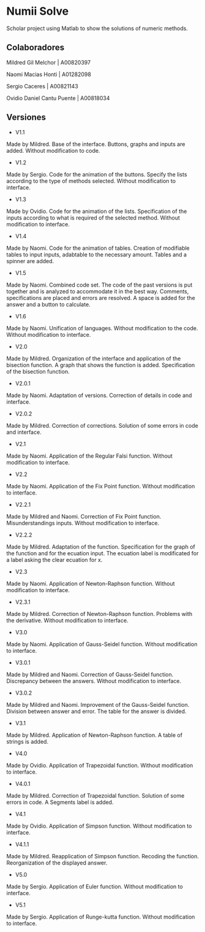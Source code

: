 # Numii Solve
Scholar project using Matlab to show the solutions of numeric methods.

## Colaboradores

Mildred Gil Melchor | A00820397

Naomi Macias Honti | A01282098

Sergio Caceres | A00821143

Ovidio Daniel Cantu Puente | A00818034

## Versiones

- V1.1
 
 Made by Mildred. Base of the interface. Buttons, graphs and inputs are added. Without modification to code.
 
- V1.2

 Made by Sergio. Code for the animation of the buttons. Specify the lists according to the type of methods selected. Without modification to interface.
 
- V1.3

 Made by Ovidio. Code for the animation of the lists. Specification of the inputs according to what is required of the selected method. Without modification to interface.
 
- V1.4

 Made by Naomi. Code for the animation of tables. Creation of modifiable tables to input inputs, adabtable to the necessary amount. Tables and a spinner are added.
 
- V1.5

 Made by Naomi. Combined code set. The code of the past versions is put together and is analyzed to accommodate it in the best way. Comments, specifications are placed and errors are resolved. A space is added for the answer and a button to calculate.
 
 
- V1.6

 Made by Naomi. Unification of languages. Without modification to the code. Without modification to interface.
 
- V2.0
 
 Made by Mildred. Organization of the interface and application of the bisection function. A graph that shows the function is added. Specification of the bisection function.
 
- V2.0.1
 
 Made by Naomi. Adaptation of versions. Correction of details in code and interface.

- V2.0.2

 Made by Mildred. Correction of corrections. Solution of some errors in code and interface.
 
- V2.1

 Made by Naomi. Application of the Regular Falsi function. Without modification to interface.
 
- V2.2

 Made by Naomi. Application of the Fix Point function. Without modification to interface.
 
- V2.2.1

 Made by Mildred and Naomi. Correction of Fix Point function. Misunderstandings inputs. Without modification to interface.
 
- V2.2.2

 Made by Mildred. Adaptation of the function. Specification for the graph of the function and for the ecuation input. The ecuation label is modificated for a label asking the clear ecuation for x.
 
- V2.3

 Made by Naomi. Application of Newton-Raphson function. Without modification to interface.
 
- V2.3.1

 Made by Mildred. Correction of Newton-Raphson function. Problems with the derivative. Without modification to interface.
 
- V3.0

 Made by Naomi. Application of Gauss-Seidel function. Without modification to interface.
 
- V3.0.1

 Made by Mildred and Naomi. Correction of Gauss-Seidel function. Discrepancy between the answers. Without modification to interface.
 
- V3.0.2

 Made by Mildred and Naomi. Improvement of the Gauss-Seidel function. Division between answer and error. The table for the answer is divided.
 
- V3.1

 Made by Mildred. Application of Newton-Raphson function. A table of strings is added.
 
- V4.0

 Made by Ovidio. Application of Trapezoidal function. Without modification to interface.
 
- V4.0.1

 Made by Mildred. Correction of Trapezoidal function. Solution of some errors in code. A Segments label is added.

- V4.1

 Made by Ovidio. Application of Simpson function. Without modification to interface.
 
- V4.1.1

 Made by Mildred. Reapplication of Simpson function. Recoding the function. Reorganization of the displayed answer.
 
- V5.0

 Made by Sergio. Application of Euler function. Without modification to interface.
 
- V5.1

 Made by Sergio. Application of Runge-kutta function. Without modification to interface.

